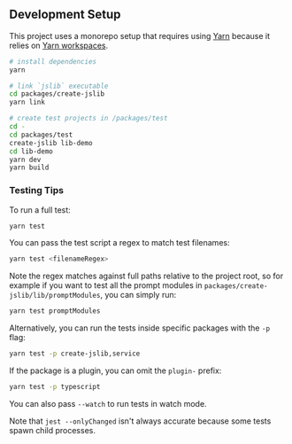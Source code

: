 ## Development Setup

This project uses a monorepo setup that requires using [Yarn](https://yarnpkg.com) because it relies on [Yarn workspaces](https://yarnpkg.com/blog/2017/08/02/introducing-workspaces/).

``` sh
# install dependencies
yarn

# link `jslib` executable
cd packages/create-jslib
yarn link

# create test projects in /packages/test
cd -
cd packages/test
create-jslib lib-demo
cd lib-demo
yarn dev
yarn build
```

### Testing Tips

To run a full test:

``` sh
yarn test
```

You can pass the test script a regex to match test filenames:

``` sh
yarn test <filenameRegex>
```

Note the regex matches against full paths relative to the project root, so for example if you want to test all the prompt modules in `packages/create-jslib/lib/promptModules`, you can simply run:

``` sh
yarn test promptModules
```

Alternatively, you can run the tests inside specific packages with the `-p` flag:

``` sh
yarn test -p create-jslib,service
```

If the package is a plugin, you can omit the `plugin-` prefix:

``` sh
yarn test -p typescript
```

You can also pass `--watch` to run tests in watch mode.

Note that `jest --onlyChanged` isn't always accurate because some tests spawn child processes.
